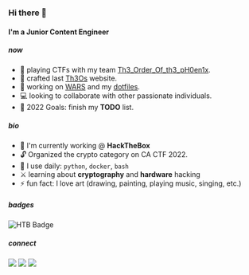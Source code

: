 ### Hi there 🌻

#### I'm a Junior Content Engineer

##### now

- 🚩 playing CTFs with my team [Th3_Order_Of_th3_pH0en1x](https://ctftime.org/team/149880).
- 🤖 crafted last [Th3Os](https://th3os.com) website.
- 👾 working on [WARS](https://github.com/WizardAlfredo/WARS/tree/main) and my [dotfiles](https://github.com/WizardAlfredo/dotfiles).
- 💻 looking to collaborate with other passionate individuals.
- 🏁 2022 Goals: finish my **TODO** list.

##### bio

- 🏢 I'm currently working @ **HackTheBox**
- 🔓 Organized the crypto category on CA CTF 2022.
- 🧰 I use daily:  `python`, `docker`, `bash`
- ⚔️ learning about **cryptography** and **hardware** hacking
- ⚡ fun fact: I love art (drawing, painting, playing music, singing, etc.)

##### badges

![HTB Badge](http://www.hackthebox.eu/badge/image/201215)

##### connect

[![](https://img.shields.io/badge/linkedIn-0077B5?style=flat-square)](https://www.linkedin.com/in/ilias-fiotakis-7346a0198/)
[![](https://img.shields.io/badge/twitter-1DA1F2?style=flat-square)](https://twitter.com/wizard_alfredo)
[![](https://img.shields.io/badge/instagram-E4405F?style=flat-square)](https://instagram.com/wizard_alfredo)
